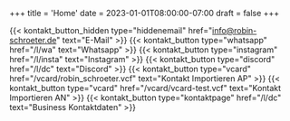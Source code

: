 +++
title = 'Home'
date = 2023-01-01T08:00:00-07:00
draft = false
+++

{{< kontakt_button_hidden type="hiddenemail" href="info@robin-schroeter.de" text="E-Mail" >}}
{{< kontakt_button type="whatsapp" href="/l/wa" text="Whatsapp" >}}
{{< kontakt_button type="instagram" href="/l/insta" text="Instagram" >}}
{{< kontakt_button type="discord" href="/l/dc" text="Discord" >}}
{{< kontakt_button type="vcard" href="/vcard/robin_schroeter.vcf" text="Kontakt Importieren AP" >}} <!-- APPLE -->
{{< kontakt_button type="vcard" href="/vcard/vcard-test.vcf" text="Kontakt Importieren AN" >}} <!-- Android/Universell -->
{{< kontakt_button type="kontaktpage" href="/l/dc" text="Business Kontaktdaten" >}}
